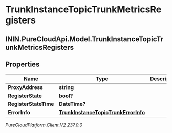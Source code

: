 # TrunkInstanceTopicTrunkMetricsRegisters

## ININ.PureCloudApi.Model.TrunkInstanceTopicTrunkMetricsRegisters

## Properties

|Name | Type | Description | Notes|
|------------ | ------------- | ------------- | -------------|
| **ProxyAddress** | **string** |  | [optional] |
| **RegisterState** | **bool?** |  | [optional] |
| **RegisterStateTime** | **DateTime?** |  | [optional] |
| **ErrorInfo** | [**TrunkInstanceTopicTrunkErrorInfo**](TrunkInstanceTopicTrunkErrorInfo) |  | [optional] |



_PureCloudPlatform.Client.V2 237.0.0_
